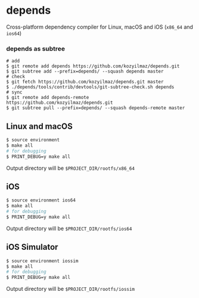 # depends
Cross-platform dependency compiler for Linux, macOS and iOS (`x86_64` and `ios64`)

### depends as subtree
```
# add
$ git remote add depends https://github.com/kozyilmaz/depends.git
$ git subtree add --prefix=depends/ --squash depends master
# check
$ git fetch https://github.com/kozyilmaz/depends.git master
$ ./depends/tools/contrib/devtools/git-subtree-check.sh depends
# sync
$ git remote add depends-remote https://github.com/kozyilmaz/depends.git
$ git subtree pull --prefix=depends/ --squash depends-remote master
```

## Linux and macOS
```sh
$ source environment
$ make all
# for debugging
$ PRINT_DEBUG=y make all
```
Output directory will be `$PROJECT_DIR/rootfs/x86_64`

## iOS
```sh
$ source environment ios64
$ make all
# for debugging
$ PRINT_DEBUG=y make all
```
Output directory will be `$PROJECT_DIR/rootfs/ios64`

## iOS Simulator
```sh
$ source environment iossim
$ make all
# for debugging
$ PRINT_DEBUG=y make all
```
Output directory will be `$PROJECT_DIR/rootfs/iossim`

